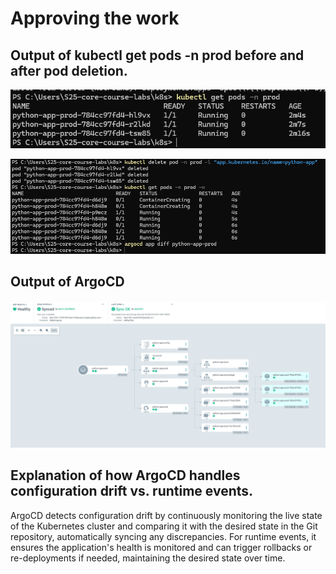 # Approving the work


## Output of kubectl get pods -n prod before and after pod deletion.

![output](img/pods-before.png)

![after](img/no-drift.png)

## Output of ArgoCD

![status](img/status-prod.png)

## Explanation of how ArgoCD handles configuration drift vs. runtime events.

ArgoCD detects configuration drift by continuously monitoring the live state of the Kubernetes cluster and comparing it with the desired state in the Git repository, automatically syncing any discrepancies. For runtime events, it ensures the application's health is monitored and can trigger rollbacks or re-deployments if needed, maintaining the desired state over time.

